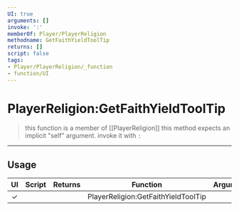 ```yaml
---
UI: true
arguments: []
invoke: ':'
memberOf: Player/PlayerReligion
methodname: GetFaithYieldToolTip
returns: []
script: false
tags:
- Player/PlayerReligion/_function
- function/UI
---
```

# PlayerReligion:GetFaithYieldToolTip
> this function is a member of [[PlayerReligion]]
> this method expects an implicit "self" argument. invoke it with `:`
-----
## Usage
|  UI | Script | Returns | Function | Arguments |
|:---:|:------:|-------:|:--------:|:---------|
|✓| ||PlayerReligion:GetFaithYieldToolTip||
